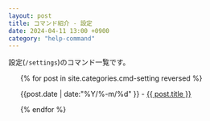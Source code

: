 ```yaml
---
layout: post
title: コマンド紹介 - 設定
date: 2024-04-11 13:00 +0900
category: "help-command"
---
```


設定(`/settings`)のコマンド一覧です。

<ul>
    {% for post in site.categories.cmd-setting reversed %}
            <p>{{post.date | date:"%Y/%-m/%d" }} - <a href="{{ post.url }}">{{ post.title }}</a></p>
    {% endfor %}
</ul>
